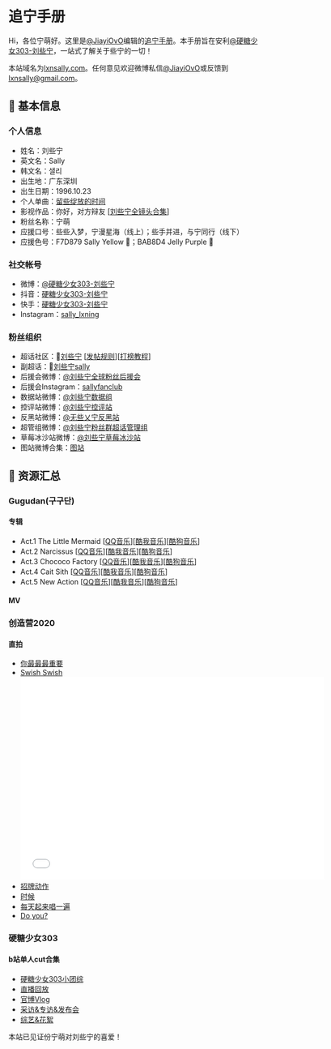 # 追宁手册

Hi，各位宁萌好。这里是[@JiayiOvO](https://weibo.com/u/6049671192)编辑的[追宁手册](https://lxnsally.com)。本手册旨在安利[@硬糖少女303-刘些宁](https://weibo.com/gugudansally)，一站式了解关于些宁的一切！

本站域名为[lxnsally.com](https://lxnsally.com)。任何意见欢迎微博私信[@JiayiOvO](https://weibo.com/u/6049671192)或反馈到[lxnsally@gmail.com](mailto:lxnsally@gmail.com)。

## :lemon: 基本信息

### 个人信息
+ 姓名：刘些宁
+ 英文名：Sally
+ 韩文名：샐리
+ 出生地：广东深圳
+ 出生日期：1996.10.23
+ 个人单曲：[留些绽放的时间](https://y.qq.com/n/yqq/song/004bMAZT1KjaQD.html?ADTAG=h5_playsong&no_redirect=1)
+ 影视作品：你好，对方辩友 [[刘些宁全镜头合集](https://www.bilibili.com/video/BV1fC4y1b7mZ?from=search&seid=12506118044321285554)]
+ 粉丝名称：宁萌
+ 应援口号：些些入梦，宁漫星海（线上）；些手并进，与宁同行（线下）
+ 应援色号：F7D879 Sally Yellow :yellow_heart:；BAB8D4 Jelly Purple :purple_heart:

### 社交帐号
+ 微博：[@硬糖少女303-刘些宁](https://weibo.com/gugudansally)
+ 抖音：[硬糖少女303-刘些宁](https://v.douyin.com/J5xnEMo/)
+ 快手：[硬糖少女303-刘些宁](https://v.kuaishou.com/5xhW3P)
+ Instagram：[sally_lxning](https://www.instagram.com/sally_lxning/?hl=zh-cn)

### 粉丝组织
+ 超话社区：:gem:[刘些宁](https://weibo.com/p/100808b8e52cae25b51d2d62e788e5666d8662/super_index) [[发帖规则](http://t.cn/A6yU1f7P)][[打榜教程](http://t.cn/A62Q3hKv)]
+ 副超话：:gem:[刘些宁sally](https://weibo.com/p/100808baa8c7be6515220d8905265ba6bd2c1e/super_index)
+ 后援会微博：[@刘些宁全球粉丝后援会](https://weibo.com/u/5117144473?refer_flag=1001030103_&is_all=1)
+ 后援会Instagram：[sallyfanclub](https://www.instagram.com/sallyfanclub/)
+ 数据站微博：[@刘些宁数据组](https://weibo.com/u/7483388793?from=feed&loc=at&nick=%E5%88%98%E4%BA%9B%E5%AE%81%E6%95%B0%E6%8D%AE%E7%BB%84&is_all=1)
+ 控评站微博：[@刘些宁控评站](https://weibo.com/u/7454012344?from=feed&loc=at&nick=%E5%88%98%E4%BA%9B%E5%AE%81%E6%8E%A7%E8%AF%84%E7%AB%99)
+ 反黑站微博：[@无些乂宁反黑站](https://weibo.com/n/%E6%97%A0%E4%BA%9B%E4%B9%82%E5%AE%81%E5%8F%8D%E9%BB%91%E7%AB%99?from=feed&loc=at)
+ 超管组微博：[@刘些宁粉丝群超话管理组](https://weibo.com/u/7293906567)
+ 草莓冰沙站微博：[@刘些宁草莓冰沙站](https://weibo.com/u/6048947193?profile_ftype=1&is_all=1#_rnd1603991867301)
+ 图站微博合集：[图站](https://weibo.com/p/1005055117144473/follow?relate=recomm_group_list&from=rel&wvr=5#place)

## :lemon: 资源汇总

### Gugudan(구구단)

#### 专辑
+ Act.1 The Little Mermaid [[QQ音乐](https://y.qq.com/n/yqq/album/0041hs3X1ZW8Pw.html)][[酷我音乐](http://www.kuwo.cn/album_detail/558537)][[酷狗音乐](https://www.kugou.com/yy/album/single/1744545.html)]
+ Act.2 Narcissus [[QQ音乐](https://y.qq.com/n/yqq/album/001vsBsx4GnIB7.html)][[酷我音乐](http://www.kuwo.cn/album_detail/2149808)][[酷狗音乐](https://www.kugou.com/yy/album/single/1974935.html)]
+ Act.3 Chococo Factory [[QQ音乐](https://y.qq.com/n/yqq/album/003X0SfH0XTSzC.html)][[酷我音乐](http://www.kuwo.cn/album_detail/4547927)][[酷狗音乐](https://www.kugou.com/yy/album/single/5745744.html)]
+ Act.4 Cait Sith [[QQ音乐](https://y.qq.com/n/yqq/album/002lvQoJ0BOsrQ.html)][[酷我音乐](http://www.kuwo.cn/album_detail/5384978)][[酷狗音乐](https://www.kugou.com/yy/album/single/8332361.html)]
+ Act.5 New Action [[QQ音乐](https://y.qq.com/n/yqq/album/002z1NpV3wNQEF.html)][[酷我音乐](http://www.kuwo.cn/album_detail/7432024)][[酷狗音乐](https://www.kugou.com/yy/album/single/12219271.html)]

#### MV

### 创造营2020

#### 直拍
+ [你最最最重要](https://v.qq.com/x/cover/mzc00200ey22zjz/q0033otxpvi.html)
+ [Swish Swish](https://www.bilibili.com/video/BV1hQ4y1N7m7?from=search&seid=4682206765816492023)<iframe height="400" width="600" src="//player.bilibili.com/player.html?aid=883505038&bvid=BV1wK4y147ao&cid=203626337&page=1" scrolling="no" border="0" frameborder="no" framespacing="0" allowfullscreen="true"> </iframe>
+ [招牌动作](http://t.cn/A6Ak2CeK)
+ [时候](http://t.cn/A62oTraD)
+ [每天起来唱一遍](http://t.cn/A6LNLJdw)
+ [Do you?](http://m.v.qq.com/x/cover/x/mzc00200jl5tm9a/g0034of97g7.html?&url_from=share&second_share=0&share_from=copy)

### 硬糖少女303

#### b站单人cut合集
+ [硬糖少女303小团综](https://space.bilibili.com/637030369/channel/detail?cid=154570)
+ [直播回放](https://space.bilibili.com/637030369/channel/detail?cid=154571)
+ [官博Vlog](https://space.bilibili.com/637030369/channel/detail?cid=150875)
+ [采访&专访&发布会](https://space.bilibili.com/637030369/channel/detail?cid=150874)
+ [综艺&花絮](https://space.bilibili.com/637030369/channel/detail?cid=150871)

<div markdown="0"><script async src="//busuanzi.ibruce.info/busuanzi/2.3/busuanzi.pure.mini.js"></script>
            <span id="busuanzi_container_site_pv">本站已见证<span id="busuanzi_value_site_pv"></span>份宁萌对刘些宁的喜爱！</span></div>
        
